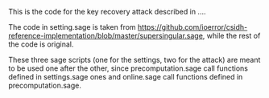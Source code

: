 This is the code for the key recovery attack described in ....

The code in setting.sage is taken from https://github.com/ioerror/csidh-reference-implementation/blob/master/supersingular.sage, while the rest of the code is original.

These three sage scripts (one for the settings, two for the attack) are meant to be used one after the other, since precomputation.sage call functions defined in settings.sage ones and online.sage call functions defined in precomputation.sage.
